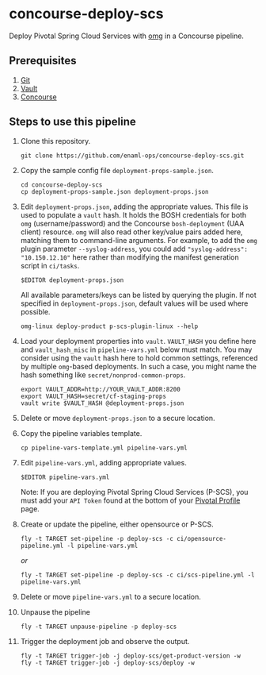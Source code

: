 # concourse-deploy-scs

Deploy Pivotal Spring Cloud Services with [omg](https://github.com/enaml-ops) in a Concourse pipeline.

## Prerequisites

1. [Git](https://git-scm.com)
1. [Vault](https://www.vaultproject.io)
1. [Concourse](http://concourse.ci)

## Steps to use this pipeline

1. Clone this repository.

    ```
    git clone https://github.com/enaml-ops/concourse-deploy-scs.git
    ```

1. Copy the sample config file `deployment-props-sample.json`.

    ```
    cd concourse-deploy-scs
    cp deployment-props-sample.json deployment-props.json
    ```

1. Edit `deployment-props.json`, adding the appropriate values.  This file is used to populate a `vault` hash.  It holds the BOSH credentials for both `omg` (username/password) and the Concourse `bosh-deployment` (UAA client) resource.  `omg` will also read other key/value pairs added here, matching them to command-line arguments.  For example, to add the `omg` plugin parameter `--syslog-address`, you could add `"syslog-address": "10.150.12.10"` here rather than modifying the manifest generation script in `ci/tasks`.

    ```
    $EDITOR deployment-props.json
    ```

    All available parameters/keys can be listed by querying the plugin.  If not specified in `deployment-props.json`, default values will be used where possible.

    ```
    omg-linux deploy-product p-scs-plugin-linux --help
    ```

1. Load your deployment properties into `vault`.  `VAULT_HASH` you define here and `vault_hash_misc` in `pipeline-vars.yml` below must match.  You may consider using the `vault` hash here to hold common settings, referenced by multiple `omg`-based deployments.  In such a case, you might name the hash something like `secret/nonprod-common-props`.

    ```
    export VAULT_ADDR=http://YOUR_VAULT_ADDR:8200
    export VAULT_HASH=secret/cf-staging-props
    vault write $VAULT_HASH @deployment-props.json
    ```

1. Delete or move `deployment-props.json` to a secure location.
1. Copy the pipeline variables template.

    ```
    cp pipeline-vars-template.yml pipeline-vars.yml
    ```

1. Edit `pipeline-vars.yml`, adding appropriate values.

    ```
    $EDITOR pipeline-vars.yml
    ```

    Note: If you are deploying Pivotal Spring Cloud Services (P-SCS), you must add your `API Token` found at the bottom of your [Pivotal Profile](https://network.pivotal.io/users/dashboard/edit-profile) page.

1. Create or update the pipeline, either opensource or P-SCS.

    ```
    fly -t TARGET set-pipeline -p deploy-scs -c ci/opensource-pipeline.yml -l pipeline-vars.yml
    ```

    _or_

    ```
    fly -t TARGET set-pipeline -p deploy-scs -c ci/scs-pipeline.yml -l pipeline-vars.yml
    ```

1. Delete or move `pipeline-vars.yml` to a secure location.
1. Unpause the pipeline

    ```
    fly -t TARGET unpause-pipeline -p deploy-scs
    ```

1. Trigger the deployment job and observe the output.

    ```
    fly -t TARGET trigger-job -j deploy-scs/get-product-version -w
    fly -t TARGET trigger-job -j deploy-scs/deploy -w
    ```

